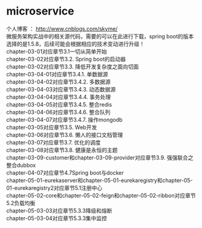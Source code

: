 # microservice
个人博客 ： http://www.cnblogs.com/skyme/ <br/>
微服务架构实战中的相关源代码，需要的可以在此进行下载，spring boot的版本选择的是1.5.8，后续可能会根据相应的技术变动进行升级！<br/>
chapter-03-01对应章节3.1一切从简单开始<br/>
chapter-03-02对应章节3.2.	Spring boot的启动器<br/>
chapter-03-02对应章节3.3.	降低开发复杂度之面向切面<br/>
chapter-03-04-01对应章节3.4.1.	单数据源<br/>
chapter-03-04-02对应章节3.4.2.	多数据源<br/>
chapter-03-04-03对应章节3.4.3.	动态数据源<br/>
chapter-03-04-04对应章节3.4.4.	事务处理<br/>
chapter-03-04-05对应章节3.4.5.	整合redis<br/>
chapter-03-04-06对应章节3.4.6.	整合队列<br/>
chapter-03-04-07对应章节3.4.7.	操作mongodb<br/>
chapter-03-05对应章节3.5.	Web开发<br/>
chapter-03-06对应章节3.6.	懒人的接口文档管理<br/>
chapter-03-07对应章节3.7.	优化的调度<br/>
chapter-03-08对应章节3.8.	健康是永恒的主题<br/>
chapter-03-09-customer和chapter-03-09-provider对应章节3.9.	强强联合之整合dubbox<br/>
chapter-04-07对应章节4.7Spring boot与docker<br/>
chapter-05-01-eurekaserver和chapter-05-01-eurekaregistry和chapter-05-01-eurekaregistry2对应章节5.1注册中心<br/>
chapter-05-02-core和chapter-05-02-feign和chapter-05-02-ribbon对应章节5.2负载均衡<br/>
chapter-05-03-03对应章节5.3.3降级和熔断<br/>
chapter-05-03-04对应章节5.3.3集中监控<br/>


